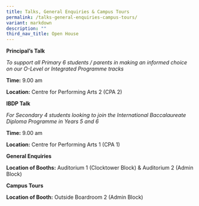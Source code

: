 ```yaml
---
title: Talks, General Enquiries & Campus Tours
permalink: /talks-general-enquiries-campus-tours/
variant: markdown
description: ""
third_nav_title: Open House
---
```

<p><strong>Principal’s Talk</strong>
</p>
<p><em>To support all Primary 6 students / parents in making an informed choice on our O-Level or Integrated Programme tracks</em>
</p>
<p><strong>Time:</strong> 9.00 am</p>
<p><strong>Location:</strong> Centre for Performing Arts 2 (CPA 2)</p>
<p><strong>IBDP Talk</strong>
</p>
<p><em>For Secondary 4 students looking to join the International Baccalaureate Diploma Programme in Years 5 and 6</em>
</p>
<p><strong>Time:</strong> 9.00 am</p>
<p><strong>Location:</strong> Centre for Performing Arts 1 (CPA 1)</p>
<p><strong>General Enquiries</strong>
</p>
<p><strong>Location of Booths:</strong> Auditorium 1 (Clocktower Block) &amp;
Auditorium 2 (Admin Block)</p>
<p><strong>Campus Tours</strong>
</p>
<p><strong>Location of Booth:</strong> Outside Boardroom 2 (Admin Block)</p>